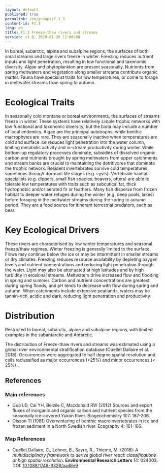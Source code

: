 ```yaml
---
layout: default
published: true
permalink: /en/groups/f_1_3
content-id: F1.3
lang: en
title: F1.3 Freeze-thaw rivers and streams
version: v1.0, 2020-01-20 12:00:00
---
```


In boreal, subarctic, alpine and subalpine regions, the surfaces of both small streams and large rivers freeze in winter. Freezing reduces nutrient inputs and light penetration, resulting in low functional and taxonomic diversity. Algae and phytoplankton are present seasonally.  Nutrients from spring meltwaters and vegetation along smaller streams contribute organic matter. Fauna have specialist traits for low temperatures, or come to forage in meltwater streams from spring to autumn.

# Ecological Traits
 
In seasonally cold montane or boreal environments, the surfaces of streams freeze in winter. These systems have relatively simple trophic networks with low functional and taxonomic diversity, but the biota may include a number of local endemics. Algae are the principal autotrophs, while benthic macrophytes are rare. They are seasonally inactive when temperatures are cold and surface ice reduces light penetration into the water column, limiting metabolic activity and in-stream productivity during winter. While bottom-up regulatory processes dominate, subsidies of dissolved organic carbon and nutrients brought by spring meltwaters from upper catchments and stream banks are crucial to maintaining the detritivores that dominate the trophic network. Resident invertebrates survive cold temperatures, sometimes through dormant life stages (e.g. cysts). Vertebrate habitat specialists (e.g. dippers, small fish species, beavers, otters) are able to tolerate low temperatures with traits such as subcutical fat, thick hydrophobic and/or aerated fir or feathers. Many fish disperse from frozen habitat to deeper water refuges during the winter (e.g. deep pools, lakes) before foraging in the meltwater streams during the spring to autumn period. They are a food source for itinerant terrestrial predators, such as bear.
 
# Key Ecological Drivers
 
These rivers are characterised by low winter temperatures and seasonal freeze/thaw regimes. Winter freezing is generally limited to the surface. Flows may continue below the ice or may be intermittent in smaller streams or dry climates. Freezing reduces resource availability by depleting oxygen levels and nutrient concentrations and reducing light penetration through the water. Light may also be attenuated at high latitudes and by high turbidity in erosional streams. Meltwaters drive increased flow and flooding in spring and summer. Carbon and nutrient concentrations are greatest during spring floods, and pH tends to decrease with flow during spring and autumn. When catchments include extensive peatlands, waters may be tannin-rich, acidic and dark, reducing light penetration and productivity.
 
# Distribution
 
Restricted to boreal, subarctic, alpine and subalpine regions, with limited examples in the subantarctic and Antarctic.

The distribution of Freeze-thaw rivers and streams was estimated using a global river environmental stratification database (Ouellet Dallaire et al. 2018). Occurrences were aggregated to half degree spatial resolution and cells reclassified as major occurrences (>25%) and minor occurrences (< 25%) .

## References

### Main references
* Guo LD, Cai YH, Belzile C, Macdonald RW (2012) Sources and export fluxes of inorganic and organic carbon and nutrient species from the seasonally ice-covered Yukon River. Biogeochemistry 107: 187-206.
* Olsson TI (1981) Overwintering of benthic macroinvertebrates in ice and frozen sediment in a North Swedish river. Ecography 4: 161-166.

### Map References
* Ouellet Dallaire, C., Lehner, B., Sayre, R., Thieme, M. (2018): *A multidisciplinary framework to derive global river reach classifications at high spatial resolution*. **Environmental Research Letters** 14: 024003. DOI: [10.1088/1748-9326/aad8e9](https://doi.org/10.1088/1748-9326/aad8e9)
